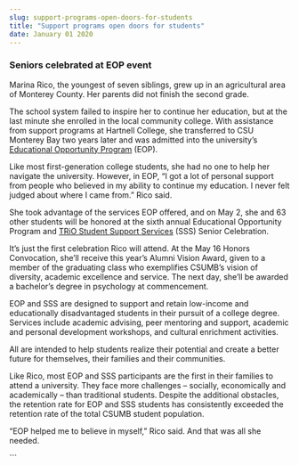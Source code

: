 ```yaml
---
slug: support-programs-open-doors-for-students
title: "Support programs open doors for students"
date: January 01 2020
---
```


 
<h3>Seniors celebrated at EOP event</h3>
<p>
  Marina Rico, the youngest of seven siblings, grew up in an agricultural area
  of Monterey County. Her parents did not finish the second grade.
</p>
<p>
  The school system failed to inspire her to continue her education, but at the
  last minute she enrolled in the local community college. With assistance from
  support programs at Hartnell College, she transferred to CSU Monterey Bay two
  years later and was admitted into the university’s
  <a
    href="https://eosp.csumb.edu/educational-opportunity-program?_csumbsearch=EOP"
    >Educational Opportunity Program</a
  >
  (EOP).
</p>
<p>
  Like most first-generation college students, she had no one to help her
  navigate the university. However, in EOP, “I got a lot of personal support
  from people who believed in my ability to continue my education. I never felt
  judged about where I came from.” Rico said.
</p>
<p>
  She took advantage of the services EOP offered, and on May 2, she and 63 other
  students will be honored at the sixth annual Educational Opportunity Program
  and
  <a href="https://eosp.csumb.edu/trio-student-support-services-sss"
    >TRiO Student Support Services</a
  >
  (SSS) Senior Celebration.
</p>
<p>
  It’s just the first celebration Rico will attend. At the May 16 Honors
  Convocation, she’ll receive this year’s Alumni Vision Award, given to a member
  of the graduating class who exemplifies CSUMB’s vision of diversity, academic
  excellence and service. The next day, she’ll be awarded a bachelor’s degree in
  psychology at commencement.
</p>
<p>
  EOP and SSS are designed to support and retain low-income and educationally
  disadvantaged students in their pursuit of a college degree. Services include
  academic advising, peer mentoring and support, academic and personal
  development workshops, and cultural enrichment activities.
</p>
<p>
  All are intended to help students realize their potential and create a better
  future for themselves, their families and their communities.
</p>
<p>
  Like Rico, most EOP and SSS participants are the first in their families to
  attend a university. They face more challenges – socially, economically and
  academically – than traditional students. Despite the additional obstacles,
  the retention rate for EOP and SSS students has consistently exceeded the
  retention rate of the total CSUMB student population.
</p>
<p>
  “EOP helped me to believe in myself,” Rico said. And that was all she needed.
</p>
```
